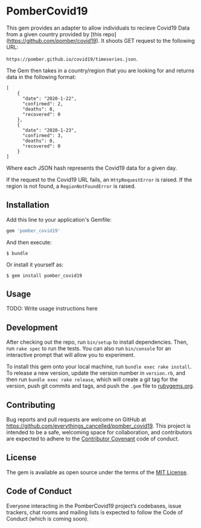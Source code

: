 # PomberCovid19

This gem provides an adapter to allow individuals to recieve Covid19 Data from a given country provided by [this repo] (https://github.com/pomber/covid19).  It shoots GET request to the following URL: 

`https://pomber.github.io/covid19/timeseries.json`.  

The Gem then takes in a country/region that you are looking for and returns data in the following format:

```
[
    {
      "date": "2020-1-22",
      "confirmed": 2,
      "deaths": 0,
      "recovered": 0
    },
    {
      "date": "2020-1-23",
      "confirmed": 3,
      "deaths": 0,
      "recovered": 0
    }
]
```
Where each JSON hash represents the Covid19 data for a given day.

If the request to the Covid19 URL fails, an `HttpRequestError` is raised.  If the region is not found, a `RegionNotFoundError` is raised.

## Installation

Add this line to your application's Gemfile:

```ruby
gem 'pomber_covid19'
```

And then execute:

    $ bundle

Or install it yourself as:

    $ gem install pomber_covid19

## Usage

TODO: Write usage instructions here

## Development

After checking out the repo, run `bin/setup` to install dependencies. Then, run `rake spec` to run the tests. You can also run `bin/console` for an interactive prompt that will allow you to experiment.

To install this gem onto your local machine, run `bundle exec rake install`. To release a new version, update the version number in `version.rb`, and then run `bundle exec rake release`, which will create a git tag for the version, push git commits and tags, and push the `.gem` file to [rubygems.org](https://rubygems.org).

## Contributing

Bug reports and pull requests are welcome on GitHub at https://github.com/everythings_cancelled/pomber_covid19. This project is intended to be a safe, welcoming space for collaboration, and contributors are expected to adhere to the [Contributor Covenant](http://contributor-covenant.org) code of conduct.

## License

The gem is available as open source under the terms of the [MIT License](https://opensource.org/licenses/MIT).

## Code of Conduct

Everyone interacting in the PomberCovid19 project’s codebases, issue trackers, chat rooms and mailing lists is expected to follow the Code of Conduct (which is coming soon).
